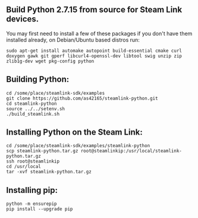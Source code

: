 ## Build Python 2.7.15 from source for Steam Link devices.

You may first need to install a few of these packages if you don't have them installed already, on Debian/Ubuntu based distros run:
```
sudo apt-get install automake autopoint build-essential cmake curl doxygen gawk git gperf libcurl4-openssl-dev libtool swig unzip zip zlib1g-dev wget pkg-config python
```
## Building Python:
```
cd /some/place/steamlink-sdk/examples
git clone https://github.com/as42165/steamlink-python.git
cd steamlink-python
source ../../setenv.sh
./build_steamlink.sh
```
## Installing Python on the Steam Link:
```
cd /some/place/steamlink-sdk/examples/steamlink-python
scp steamlink-python.tar.gz root@steamlinkip:/usr/local/steamlink-python.tar.gz
ssh root@steamlinkip
cd /usr/local
tar -xvf steamlink-python.tar.gz
```
## Installing pip:
```
python -m ensurepip
pip install --upgrade pip
```
